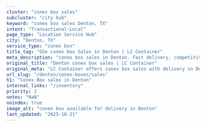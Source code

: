 ```yaml
---
cluster: "conex box sales"
subcluster: "city hub"
keyword: "conex box sales Denton, TX"
intent: "Transactional-Local"
page_type: "Location Service Hub"
city: "Denton, TX"
service_type: "conex box"
title_tag: "G5e conex box Sales in Denton | LC Container"
meta_description: "conex box sales in Denton. Fast delivery, competitive pricing. Serving conex boxes area. Quote ID: E3I. Call (214) 524-4168 for your free quote today."
original_title: "Denton conex box sales | LC Container"
original_meta: "LC Container offers conex box sales with delivery in Denton, TX. Local. Fast quotes. Since 2003."
url_slug: "/denton/conex-boxes/sales"
h1: "Conex Box sales in Denton"
internal_links: "/inventory"
priority: 3
notes: "NaN"
noindex: true
image_alt: "conex box available for delivery in Denton"
last_updated: "2025-10-21"
---
```


<!-- TODO: Add unique city/inventory copy, images, and internal links here. -->
